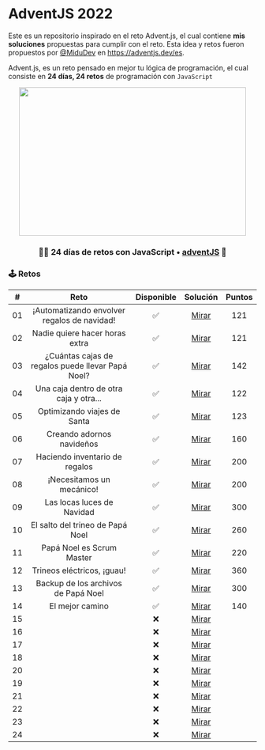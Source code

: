 # AdventJS 2022

Este es un repositorio inspirado en el reto Advent.js, el cual contiene **mis soluciones** propuestas para cumplir con el reto. Esta idea y retos fueron propuestos por [@MiduDev](https://github.com/midudev "@MiduDev") en https://adventjs.dev/es.

Advent.js, es un reto pensado en mejor tu lógica de programación, el cual consiste en **24 días, 24 retos** de programación con ```JavaScript```

<p align="center"> 
  <img width="460" height="300" src="https://user-images.githubusercontent.com/91866094/206088511-972c5177-74cf-48fc-be29-c42e0a51fb6e.png"/>
</p>

<h3 align="center">🧑‍🚀 24 días de retos con JavaScript • <a href="https://adventjs.dev">adventJS</a> 🚀</h3>

### 🕹️ Retos


|  #  |                  Reto                       |   Disponible    |                Solución                  |  Puntos  |
| :-: | :------------------------------------------------------------------: | :------------:  | :----------------------------------------: | :---------: |
| 01  |           ¡Automatizando envolver regalos de navidad!           |       ✅        | [Mirar](Retos/01_automatizacion/automatizacion.md) |   121   |
| 02  |                  Nadie quiere hacer horas extra                  |       ✅        | [Mirar](Retos/02_horasExtra/horasExtra.md) |   121   |
| 03  |        ¿Cuántas cajas de regalos puede llevar Papá Noel?        |       ✅        | [Mirar](Retos/03_cajasRegalos/cajasRegalos.md) |   142   |
| 04  |              Una caja dentro de otra caja y otra...              |       ✅        | [Mirar](Retos/04_cajas/cajas.md) |   122   |
| 05  |                   Optimizando viajes de Santa                   |       ✅        | [Mirar](Retos/05_viajesSanta/viajesSanta.md) |   123   |
| 06  |                    Creando adornos navideños                    |       ✅        | [Mirar](Retos/06_adornosNavidenos/adornosNavidenos.md) |   160   |
| 07  |                  Haciendo inventario de regalos                  |       ✅        | [Mirar](Retos/07_inventarioRegalos/inventarioRegalos.md) |   200   |
| 08  |                    ¡Necesitamos un mecánico!                    |       ✅        | [Mirar](Retos/08_mecanico/mecanico.md) |   200   |
| 09  |                    Las locas luces de Navidad                    |       ✅        | [Mirar](Retos/09_luces/luces.md) |   300   |
| 10  |                 El salto del trineo de Papá Noel                 |       ✅        | [Mirar](Retos/10_saltoTrineo/saltoTrineo.md) |   260   |
| 11  |                    Papá Noel es Scrum Master                    |       ✅        | [Mirar](Retos/11_scrum/scrum.md) |   220   |
| 12  |                   Trineos eléctricos, ¡guau!                   |       ✅        | [Mirar](Retos/12_trineosElectricos/trineosElectricos.md) |   360   |
| 13  |               Backup de los archivos de Papá Noel               |       ✅        | [Mirar](Retos/13_backup/backup.md) |   300   |
| 14  |                         El mejor camino                         |       ✅        | [Mirar](Retos/14_mejorCamino/mejorCamino.md) |   140   |
| 15  |                                    |       ❌        | [Mirar](Retos/) |        |
| 16  |                                    |       ❌        | [Mirar](Retos/) |        |
| 17  |                                    |       ❌        | [Mirar](Retos/) |        |
| 18  |                                    |       ❌        | [Mirar](Retos/) |        |
| 20  |                                    |       ❌        | [Mirar](Retos/) |        |
| 19  |                                    |       ❌        | [Mirar](Retos/) |        |
| 21  |                                    |       ❌        | [Mirar](Retos/) |        |
| 22  |                                    |       ❌        | [Mirar](Retos/) |        |
| 23  |                                    |       ❌        | [Mirar](Retos/) |        |
| 24  |                                    |       ❌        | [Mirar](Retos/) |        |

